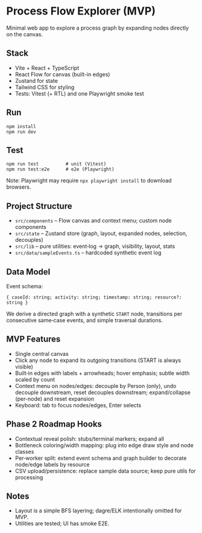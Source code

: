 # Process Flow Explorer (MVP)

Minimal web app to explore a process graph by expanding nodes directly on the canvas.

## Stack
- Vite + React + TypeScript
- React Flow for canvas (built-in edges)
- Zustand for state
- Tailwind CSS for styling
- Tests: Vitest (+ RTL) and one Playwright smoke test

## Run
```
npm install
npm run dev
```

## Test
```
npm run test          # unit (Vitest)
npm run test:e2e      # e2e (Playwright)
```

Note: Playwright may require `npx playwright install` to download browsers.

## Project Structure
- `src/components` – Flow canvas and context menu; custom node components
- `src/state` – Zustand store (graph, layout, expanded nodes, selection, decouples)
- `src/lib` – pure utilities: event‑log → graph, visibility, layout, stats
- `src/data/sampleEvents.ts` – hardcoded synthetic event log

## Data Model
Event schema:
```
{ caseId: string; activity: string; timestamp: string; resource?: string }
```
We derive a directed graph with a synthetic `START` node, transitions per consecutive same‑case events, and simple traversal durations.

## MVP Features
- Single central canvas
- Click any node to expand its outgoing transitions (START is always visible)
- Built‑in edges with labels + arrowheads; hover emphasis; subtle width scaled by count
- Context menu on nodes/edges: decouple by Person (only), undo decouple downstream, reset decouples downstream; expand/collapse (per-node) and reset expansion
- Keyboard: tab to focus nodes/edges, Enter selects

## Phase 2 Roadmap Hooks
- Contextual reveal polish: stubs/terminal markers; expand all
- Bottleneck coloring/width mapping: plug into edge draw style and node classes
- Per‑worker split: extend event schema and graph builder to decorate node/edge labels by resource
- CSV upload/persistence: replace sample data source; keep pure utils for processing

## Notes
- Layout is a simple BFS layering; dagre/ELK intentionally omitted for MVP.
- Utilities are tested; UI has smoke E2E.
